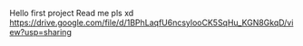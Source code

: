 Hello first project Read me pls xd
https://drive.google.com/file/d/1BPhLaqfU6ncsylooCK5SqHu_KGN8GkqD/view?usp=sharing
